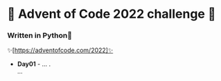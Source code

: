 # 🎄 Advent of Code 2022 challenge 🎄

### Written in **Python**🐍
✨[https://adventofcode.com/2022]✨


- **Day01** - ... .\
*...*
